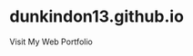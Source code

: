 # dunkindon13.github.io

Visit My Web Portfolio<a href="https://dunkindon13.github.io/" target="_blank">
